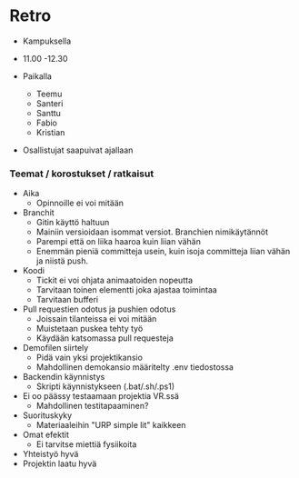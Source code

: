 # Retro

- Kampuksella
- 11.00 -12.30

- Paikalla
  - Teemu
  - Santeri
  - Santtu
  - Fabio
  - Kristian

- Osallistujat saapuivat ajallaan

### Teemat / korostukset / ratkaisut

- Aika
    - Opinnoille ei voi mitään
- Branchit
    - Gitin käyttö haltuun
    - Mainiin versioidaan isommat versiot. Branchien nimikäytännöt
    - Parempi että on liika haaroa kuin liian vähän
    - Enemmän pieniä committeja usein, kuin isoja committeja liian vähän ja niistä push.
- Koodi
    - Tickit ei voi ohjata animaatoiden nopeutta
    - Tarvitaan toinen elementti joka ajastaa toimintaa
    - Tarvitaan bufferi
- Pull requestien odotus ja pushien odotus
    - Joissain tilanteissa ei voi mitään
    - Muistetaan puskea tehty työ
    - Käydään katsomassa pull requesteja
- Demofilen siirtely
    - Pidä vain yksi projektikansio
    - Mahdollinen demokansio määritelty .env tiedostossa
- Backendin käynnistys
    - Skripti käynnistykseen (.bat/.sh/.ps1)
- Ei oo päässy testaamaan projektia VR.ssä
    - Mahdollinen testitapaaminen?
- Suorituskyky
    - Materiaaleihin "URP simple lit" kaikkeen
- Omat efektit
    - Ei tarvitse miettiä fysiikoita
- Yhteistyö hyvä
- Projektin laatu hyvä
